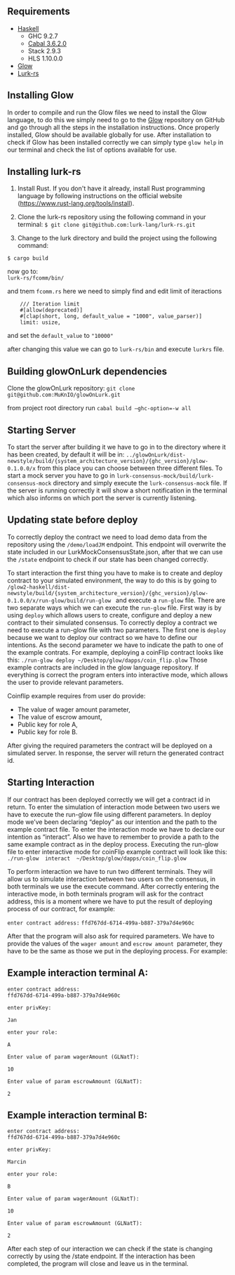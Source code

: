 ## Requirements 
* [Haskell](https://get-ghcup.haskell.org/)
    * GHC 9.2.7
    * [Cabal 3.6.2.0](https://www.haskell.org/cabal/)
    * Stack 2.9.3 
    * HLS 1.10.0.0 
* [Glow](https://github.com/MuKnIO/glow)
* [Lurk-rs](https://github.com/lurk-lab/lurk-rs)

## Installing Glow
In order to compile and run the Glow files we need to install the Glow language, to do this we simply need to go to the [Glow](https://github.com/MuKnIO/glow) repository on GitHub and go through all the steps in the installation instructions. Once properly installed, Glow should be available globally for use. After installation to check if Glow has been installed correctly we can simply type `glow help` in our terminal and check the list of options available for use.

## Installing lurk-rs 
1. Install Rust. If you don't have it already, install Rust programming language by following instructions on the official website (https://www.rust-lang.org/tools/install).

2. Clone the lurk-rs repository using the following command in your terminal:
`$ git clone git@github.com:lurk-lang/lurk-rs.git`

3. Change to the lurk directory and build the project using the following command:

`$ cargo build` 

now go to:  
`lurk-rs/fcomm/bin/`

and tnem `fcomm.rs` here we need to simply find and edit limit of iteractions 
```    
    /// Iteration limit
    #[allow(deprecated)]
    #[clap(short, long, default_value = "1000", value_parser)]
    limit: usize,
```
and set the `default_value` to `"10000"`

after changing this value we can go to `lurk-rs/bin` and execute `lurkrs` file. 




## Building glowOnLurk dependencies

Clone the glowOnLurk repository:  `git clone git@github.com:MuKnIO/glowOnLurk.git `

from project root directory run `cabal build –ghc-option=-w all `

## Starting Server

To start the server after building it we have to go in to the directory where it has been created, by default it will be in: 
`../glowOnLurk/dist-newstyle/build/{system_architecture_version}/{ghc_version}/glow-0.1.0.0/x`
from this place you can choose between three different files. To start a mock server you have to go in `lurk-consensus-mock/build/lurk-consensus-mock` directory and simply execute the `lurk-consensus-mock` file. If the server is running correctly it will show a short notification in the terminal which also informs on which port the server is currently listening.


## Updating state before deploy

To correctly deploy the contract we need to load demo data from the repository using the `/demo/loadJM` endpoint. This endpoint will overwrite the state included in our LurkMockConsensusState.json, after that we can use the `/state` endpoint to check if our state has been changed correctly.


To start interaction the first thing you have to make is to create and deploy contract to your simulated environment, the way to do this is by going to
`/glow2-haskell/dist-newstyle/build/{system_architecture_version}/{ghc_version}/glow-0.1.0.0/x/run-glow/build/run-glow `
and execute a `run-glow` file. There are two separate ways which we can execute the `run-glow` file. 
First way is by using `deploy` which allows users to create, configure and deploy a new contract to their simulated consensus. To correctly deploy a contract we need to execute a run-glow file with two parameters. The first one is  `deploy` because we want to deploy our contract so we have to define our intentions. As the second parameter we have to indicate the path to one of the example contrats. For example, deploying a coinFlip contract looks like this: 
`./run-glow deploy ~/Desktop/glow/dapps/coin_flip.glow`
Those example contracts are included in the glow language repository. If everything is correct the program enters into interactive mode, which allows the user to provide relevant parameters. 

Coinflip example requires from user do provide:
* The value of wager amount parameter,
* The value of escrow amount,
* Public key for role A,
* Public key for role B.

After giving the required parameters the contract will be deployed on a simulated server. In response, the server will return the generated contract id. 

## Starting Interaction

If our contract has been deployed correctly we will get a contract id in return. To enter the simulation of interaction mode between two users we have to execute the run-glow file using different parameters. In deploy mode we’ve been declaring “deploy” as our intention and the path to the example contract file. To enter the interaction mode we have to declare our intention as “interact”. Also we have to remember to provide a path to the same example contract as in the deploy process. Executing the run-glow file to enter interactive mode for coinFlip example contract will look like this: 
`./run-glow  interact  ~/Desktop/glow/dapps/coin_flip.glow`

To perform interaction we have to run two different terminals. They will allow us to simulate interaction between two users on the consensus, in both terminals we use the execute command. After correctly entering the interactive mode, in both terminals program will ask for the contract address, this is a moment where we have to put the result of deploying process of our contract, for example: 

`enter contract address:`
`ffd767dd-6714-499a-b887-379a7d4e960c`

After that the program will also ask for required parameters. We have to provide the values of the `wager amount` and `escrow amount `parameter, they have to be the same as those we put in the deploying process. For example:

## Example interaction terminal A:

```
enter contract address:
ffd767dd-6714-499a-b887-379a7d4e960c

enter privKey:

Jan

enter your role:

A

Enter value of param wagerAmount (GLNatT):

10

Enter value of param escrowAmount (GLNatT):

2
```
## Example interaction terminal B:
```
enter contract address:
ffd767dd-6714-499a-b887-379a7d4e960c

enter privKey:

Marcin         
                                        
enter your role:

B

Enter value of param wagerAmount (GLNatT):

10

Enter value of param escrowAmount (GLNatT):

2
```


After each step of our interaction we can check if the state is changing correctly by using the /state endpoint. If the interaction has been completed, the program will close and leave us in the terminal. 




